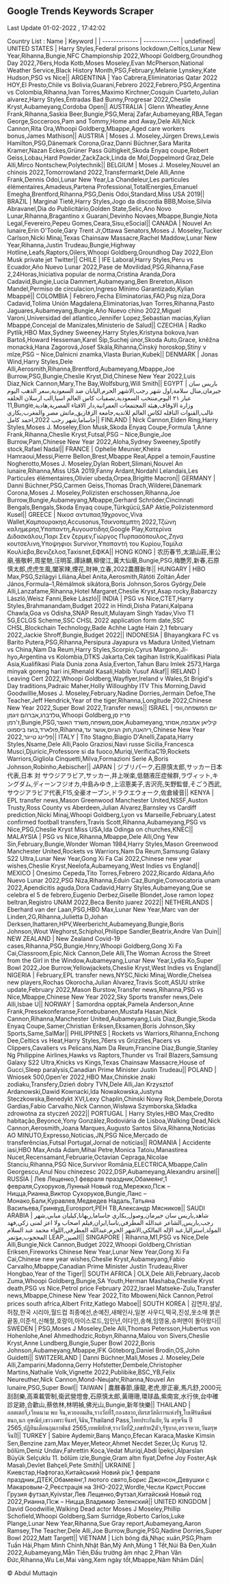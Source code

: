 

## Google Trends Keywords Scraper 
 
Last Update 01-02-2022 , 17:42:02

Country List :
 Name  | Keyword |
| ------------- | ------------- |
undefined| UNITED STATES | Harry Styles,Federal prisons lockdown,Celtics,Lunar New Year,Rihanna,Bungie,NFC Championship 2022,Whoopi Goldberg,Groundhog Day 2022,76ers,Hoda Kotb,Moses Moseley,Evan McPherson,National Weather Service,Black History Month,PSG,February,Melanie Lynskey,Kate Hudson,PSG vs Nice|| ARGENTINA | Yao Cabrera,Eliminatorias Qatar 2022 HOY,El Presto,Chile vs Bolivia,Guarani,Febrero 2022,Febrero,PSG,Argentina vs Colombia,Rihanna,Ivan Torres,Maximo Kirchner,Cosquin Cuarteto,Julian alvarez,Harry Styles,Entradas Bad Bunny,Progresar 2022,Cheslie Kryst,Aubameyang,Cordoba Open|| AUSTRALIA | Glenn Wheatley,Anne Frank,Rihanna,Saskia Beer,Bungie,PSG,Meraj Zafar,Aubameyang,RBA,Tegan George,Socceroos,Pam and Tommy,Home and Away,Dele Alli,Nick Cannon,Rita Ora,Whoopi Goldberg,Mbappe,Aged care workers bonus,James Mathison|| AUSTRIA | Moses J. Moseley,Jürgen Drews,Lewis Hamilton,PSG,Dänemark Corona,Graz,Danni Büchner,Sara Marita Kramer,Nazan Eckes,Grüner Pass Gültigkeit,Skoda Enyaq coupe,Robert Geiss,Lobau,Hard Powder,ZackZack,Linda de Mol,Doppelmord Graz,Dele Alli,Mirco Nontschew,Polytechnik|| BELGIUM | Moses J. Moseley,Nouvel an chinois 2022,Tomorrowland 2022,Transfermarkt,Dele Alli,Anne Frank,Dennis Odoi,Lunar New Year,La Chandeleur,Les particules élémentaires,Amadeus,Partena Professional,TotalEnergies,Emanuel Emegha,Brentford,Rihanna,PSG,Denis Odoi,Standard,Miss USA 2019|| BRAZIL | Marginal Tietê,Harry Styles,Jogo da discordia BBB,Moise,Silvia Abravanel,Dia do Publicitário,Golden State,Selic,Ano Novo Lunar,Rihanna,Bragantino x Guarani,Devinho Novaes,Mbappe,Bungie,Nota Legal,Fevereiro,Pepeu Gomes,Ceara,Sisu,eSocial|| CANADA | Nouvel An lunaire,Erin O'Toole,Gary Trent Jr,Ottawa Senators,Moses J. Moseley,Tucker Carlson,Nicki Minaj,Texas Chainsaw Massacre,Rachel Maddow,Lunar New Year,Rihanna,Justin Trudeau,Bungie,Highway Hotline,Leafs,Raptors,Oilers,Whoopi Goldberg,Groundhog Day 2022,Elon Musk private jet Twitter|| CHILE | IFE Laboral,Harry Styles,Peru vs Ecuador,Año Nuevo Lunar 2022,Pase de Movilidad,PSG,Rihanna,Fase 2,24Horas,Iniciativa popular de norma,Cristina Aranda,Dora Cadavid,Bungie,Lucia Dammert,Aubameyang,Ben Brereton,Alison Mandel,Permiso de circulacion,Ingreso Mínimo Garantizado,Kylian Mbappé|| COLOMBIA | Febrero,Fecha Eliminatorias,FAO,Psg niza,Dora Cadavid,Tolima  Unión Magdalena,Eliminatorias,Ivan Torres,Rihanna,Pasto  Jaguares,Aubameyang,Bungie,Año Nuevo chino 2022,Miguel Varoni,Universidad del atlantico,Jennifer Lopez,Sebastian macias,Kylian Mbappé,Concejal de Manizales,Ministerio de Salud|| CZECHIA | Radko Pytlík,HBO Max,Sydney Sweeney,Harry Styles,Kristyna bokova,Ivan Bartoš,Howard Hesseman,Karel Šíp,Suchej únor,Skoda Auto,Grace, kněžna monacká,Hana Zagorová,Josef Skála,Rihanna,Čínský horoskop,Stíny v mlze,PSG – Nice,Dalnicni znamka,Vlasta Burian,Kubek|| DENMARK | Jonas Wind,Harry Styles,Dele Alli,Aerosmith,Rihanna,Brentford,Aubameyang,Mbappe,Joe Burrow,PSG,Bungie,Cheslie Kryst,Did,Chinese New Year 2022,Luis Diaz,Nick Cannon,Mary,The Bay,Wolfsburg,Will Smith|| EGYPT | باريس سان جيرمان,منال سلامة,اول شهر رجب,الاشهر الحرم,اليابان ضد السعودية,سعر الذهب اليوم عيار ٢١ اليوم,منتخب السعودية,تصفيات كاس العالم اسيا,الب ارسلان الحلقه 11,Bungie,وزارة الاوقاف,هيئة المجتمعات العمرانية,دار الافتاء المصرية,هادية غالب,القنوات الناقله لكاس العالم للانديه,جامعة الزقازيق,ماتش مصر والمغرب,بكاري جاساما,شهر رجب 2022,احمد كامل|| FINLAND | Nick Cannon,Elden Ring,Harry Styles,Moses J. Moseley,Elon Musk,Skoda Enyaq Coupe,Formula 1,Anne Frank,Rihanna,Cheslie Kryst,Futsal,PSG – Nice,Bungie,Joe Burrow,Pam,Chinese New Year 2022,Aloha,Sydney Sweeney,Spotify stock,Rafael Nadal|| FRANCE | Ophelie Meunier,Kheira Hamraoui,Messi,Pierre Bellon,Brest,Mbappe Real,Appel a temoin,Faustine Nogherotto,Moses J. Moseley,Dylan Robert,Slimani,Nouvel An lunaire,Rihanna,Miss USA 2019,Fanny Ardant,Nordahl Lelandais,Les Particules élémentaires,Olivier ubeda,Orpea,Brigitte Macron|| GERMANY | Danni Büchner,PSG,Carmen Geiss,Thomas Drach,Wilderei,Dänemark Corona,Moses J. Moseley,Polizisten erschossen,Rihanna,Joe Burrow,Bungie,Aubameyang,Mbappe,Gerhard Schröder,Cincinnati Bengals,Bengals,Skoda Enyaq coupe,Türkgücü,SAP Aktie,Polizistenmord Kusel|| GREECE | Νικοσ αντυπασ,19χρονος,Viva Wallet,Καμπουρακησ,Accusonus,Τσικνοπεμπτη 2022,Τζώνη καλημερησ,Υπαπαντη,Αυγουστιδησ,Google Play,Κατερίνα Διδασκάλου,Παρι Σεν ζερμεν,Γιώργος Πυρπασόπουλος,Ζηνα κουτσελινη,Υποψηφιοι Survivor,Υπαπαντή του Κυρίου,Ταμίλα Κουλίεβα,Βενιζελοσ,Taxisnet,ΕΦΚΑ|| HONG KONG | 农历春节,太湖山莊,車公廟,張敬軒,周星馳,汪明荃,譚詠麟,柳俊江,黃大仙廟,Bungie,PSG,梅艷芳,新春,石原慎太郎,虎虎生風,闔家辣,煙花,財神,立春,2022農曆新年|| HUNGARY | HBO Max,PSG,Szilágyi Liliána,Ábel Anita,Aerosmith,Rátóti Zoltán,Áder János,Formula–1,Rémálmok sikátora,Boris Johnson,Soros György,Dele Alli,Lanzafame,Rihanna,Hotel Margaret,Cheslie Kryst,Asap rocky,Babarczy László,Weisz Fanni,Beke László|| INDIA | PSG vs Nice,CTET,Harry Styles,Brahmanandam,Budget 2022 in Hindi,Disha Patani,Kalpana Chawla,Goa vs Odisha,SNAP Result,Mulayam Singh Yadav,Vivo T1 5G,ECLGS Scheme,SSC CHSL 2022 application form date,SSC CHSL,Blockchain Technology,Bade Achhe Lagte Hain 2,1 february 2022,Jackie Shroff,Bungie,Budget 2022|| INDONESIA | Bhayangkara FC vs Barito Putera,PSG,Rihanna,Persipura Jayapura vs Madura United,Vietnam vs China,Nam Da Reum,Harry Styles,Scorpio,Cyrus Margono,Ji-hyo,Argentina vs Kolombia,DTKS Jakarta,Cek tagihan listrik,Kualifikasi Piala Asia,Kualifikasi Piala Dunia zona Asia,Everton,Tahun Baru Imlek 2573,Harga minyak goreng hari ini,Rhenald Kasali,Habib Yusuf Alkaf|| IRELAND | Leaving Cert 2022,Whoopi Goldberg,Wayflyer,Ireland v Wales,St Brigid's Day traditions,Padraic Maher,Holly Willoughby ITV This Morning,David Goodwillie,Moses J. Moseley,February,Nadine Dorries,Jermain Defoe,The Teacher,Jeff Hendrick,Year of the tiger,Rihanna,Longitude 2022,Chinese New Year 2022,Super Bowl 2022,Transfer news|| ISRAEL | יום המשפחה,וופי גולדברג,אברהם זיגמן,Whoopi Goldberg,פריז סן ז'רמן,Bungie,PSG,אסם,משפחה,משרד האוצר,Aubameyang,קיליאן אמבפה,אסתר פולארד,בועז ביסמוט,Rihanna,ריהאנה,חוק הגיוס,אושר עד,Chinese New Year 2022,פליינג טייגר|| ITALY | Tito Stagno,Biagio D'Anelli,Zapata,Harry Styles,Nsame,Dele Alli,Paolo Graziosi,Navi russe Sicilia,Francesca Musci,Djuricic,Professore si da fuoco,Muriqi,VerificaC19,Rockets  Warriors,Gigliola Cinquetti,Milva,Formazioni Serie A,Boris Johnson,Robinho,Aebischer|| JAPAN | ジブリパーク,石原慎太郎,サッカー日本代表,日本 対 サウジアラビア,サッカー,井上咲楽,低髄液圧症候群,ラヴィット,キングダム,ディーンフジオカ,中島みゆき,上沼恵美子,吉沢亮,矢野監督,そごう西武,サウジアラビア代表,F15,全豪オープン,ドラクエウォーク,佐倉綾音|| KENYA | EPL transfer news,Mason Greenwood Manchester United,NSSF,Auston Trusty,Ross County vs Aberdeen,Julian Alvarez,Barnsley vs Cardiff prediction,Nicki Minaj,Whoopi Goldberg,Lyon vs Marseille,February,Latest confirmed football transfers,Travis Scott,Rihanna,Aubameyang,PSG vs Nice,PSG,Cheslie Kryst Miss USA,Ida Odinga on churches,KNEC|| MALAYSIA | PSG vs Nice,Rihanna,Mbappe,Dele Alli,Ong Yew Sin,February,Bungie,Wonder Woman 1984,Harry Styles,Mason Greenwood Manchester United,Rockets vs Warriors,Nam Da Reum,Samsung Galaxy S22 Ultra,Lunar New Year,Gong Xi Fa Cai 2022,Chinese new year wishes,Cheslie Kryst,Neelofa,Aubameyang,West Indies vs England|| MEXICO | Onesimo Cepeda,Tito Torres,Febrero 2022,Ricardo Aldana,Año Nuevo Lunar 2022,PSG  Niza,Rihanna,Eduin Caz,Bungie,Convocatoria unam 2022,Apendicitis aguda,Dora Cadavid,Harry Styles,Aubameyang,Que se celebra el 5 de febrero,Eugenio Derbez,Giselle Blondet,Jose ramon lopez beltran,Registro UNAM 2022,Beca Benito juarez 2022|| NETHERLANDS | Eberhard van der Laan,PSG,HBO Max,Lunar New Year,Marc van der Linden,2G,Rihanna,Julietta D,Johan Derksen,Ihattaren,HPV,Weerbericht,Aubameyang,Bungie,Boris Johnson,Wout Weghorst,Schiphol,Philippe Sandler,Beatrix,Andre Van Duin|| NEW ZEALAND | New Zealand Covid-19 cases,Rihanna,PSG,Bungie,Hnry,Whoopi Goldberg,Gong Xi Fa Cai,Classroom,Epic,Nick Cannon,Dele Alli,The Woman Across the Street from the Girl in the Window,Aubameyang,Lunar New Year,Lydia Ko,Super Bowl 2022,Joe Burrow,Yellowjackets,Cheslie Kryst,West Indies vs England|| NIGERIA | February,EPL transfer news,NYSC,Nicki Minaj,Wordle,Chelsea new players,Rochas Okorocha,Julian Alvarez,Travis Scott,ASUU strike update,February 2022,Mason Burstow,Transfer news,Rihanna,PSG vs Nice,Mbappe,Chinese New Year 2022,Sky Sports transfer news,Dele Alli,Isbae U|| NORWAY | Samordna opptak,Pamela Anderson,Anne Frank,Pressekonferanse,Fornebubanen,Mustafa Hasan,Nick Cannon,Rihanna,Manchester United,Aubameyang,Luis Diaz,Bungie,Skoda Enyaq Coupe,Samer,Christian Eriksen,Eksamen,Boris Johnson,Sky Sports,Same,SalMar|| PHILIPPINES | Rockets vs Warriors,Rihanna,Enchong Dee,Celtics vs Heat,Harry Styles,76ers vs Grizzlies,Pacers vs Clippers,Cavaliers vs Pelicans,Nam Da Reum,Francine Diaz,Bungie,Stanley Ng Philippine Airlines,Hawks vs Raptors,Thunder vs Trail Blazers,Samsung Galaxy S22 Ultra,Knicks vs Kings,Texas Chainsaw Massacre,House of Gucci,Sleep paralysis,Canadian Prime Minister Justin Trudeau|| POLAND | Wniosek 500,Open'er 2022,HBO Max,Chińskie znaki zodiaku,Transfery,Dzień dobry TVN,Dele Alli,Jan Krzysztof Ardanowski,Dawid Kownacki,Ida Nowakowska,Justyna Steczkowska,Benedykt XVI,Lexy Chaplin,Chinski Nowy Rok,Dembele,Dorota Gardias,Fabio Carvalho,Nick Cannon,Wisława Szymborska,Składka zdrowotna za styczeń 2022|| PORTUGAL | Harry Styles,HBO Max,Credito habitação,Beyoncé,Yony González,Rodoviária de Lisboa,Walking Dead,Nick Cannon,Aerosmith,Joana Marques,Augusto Santos Silva,Rihanna,Noticias AO MINUTO,Expresso,Noticias,JN,PSG  Nice,Mercado de transferências,Futsal Portugal,Jornal de noticias|| ROMANIA | Accidente iasi,HBO Max,Anda Adam,Mihai Petre,Monica Tatoiu,Manastirea Nucet,Recensamant,Februarie,Octavian Cepraga,Nicolae Stanciu,Rihanna,PSG  Nice,Survivor România,ELECTRICA,Mbappe,Calin Georgescu,Anul Nou chinezesc 2022,DSP,Aubameyang,Alexandru arsinel|| RUSSIA | Лев Лещенко,1 февраля праздник,Обамеянг,1 февраля,Сухоруков,Лунный Новый год,Мережко,Псж – Ницца,Рианна,Виктор Сухоруков,Bungie,Ланс – Монако,Бали,Куравлев,Медведев Надаль,Татьяна Васильева,Гринвуд,Eurosport,РЕН ТВ,Александр Мясников|| SAUDI ARABIA | شاهد,باريس سان جيرمان,وصول,بكاري جاساما,ريهانا,كيليان مبابي,شهر رجب,باريس,الشاعر عبدالله المطرفي,ناسا,ايران,فيلم اصحاب ولا اعز لمنى زكي,فهد المولد,استراليا,عبد الإله المالكي,الاشهر الحرم,عبدالله المطرفي,اللواء محمد عبد السلام المحجوب,مؤتمر LEAP,الصين|| SINGAPORE | Rihanna,M1,PSG vs Nice,Dele Alli,Bungie,Nick Cannon,Budget 2022,Whoopi Goldberg,Christian Eriksen,Fireworks Chinese New Year,Lunar New Year,Gong Xi Fa Cai,Chinese new year wishes,Cheslie Kryst,Aubameyang,Fabio Carvalho,Mbappe,Canadian Prime Minister Justin Trudeau,River Hongbao,Year of the Tiger|| SOUTH AFRICA | OLX,Dele Alli,February,Jacob Zuma,Whoopi Goldberg,Bungie,SA Youth,Herman Mashaba,Cheslie Kryst death,PSG vs Nice,Petrol price February 2022,Israel Matseke-Zulu,Transfer news,Mbappe,Chinese New Year 2022,Tito Mboweni,Nick Cannon,Petrol prices south africa,Albert Fritz,Katlego Maboe|| SOUTH KOREA | 김연자,설날,허참,한국 시리아,월드컵 최종예선,손예진,새해인사,일본 사우디,떡국,진성,옷소매 붉은 끝동,이준석,신해철,호랑이,아이스로드,임인년,이다인,송해,임영웅,슈퍼맨이 돌아왔다|| SWEDEN | PSG,Moses J Moseley,Dele Alli,Thomas Petersson,Hubertus von Hohenlohe,Anel Ahmedhodzic,Robyn,Rihanna,Malou von Sivers,Cheslie Kryst,Anne Lundberg,Bungie,Super Bowl 2022,Boris Johnson,Aubameyang,Mbappe,IFK Göteborg,Daniel Brodin,OS,John Guidetti|| SWITZERLAND | Danni Büchner,Mali,Moses J. Moseley,Dele Alli,Zamparini,Madonna,Gerry Hofstetter,Dembele,Christopher Martins,Nathalie Volk,Vignette 2022,Publibike,BSC_YB,Felix Neureuther,Nick Cannon,Mond-Neujahr,Rihanna,Nouvel An lunaire,PSG,Super Bowl|| TAIWAN | 農曆春節,康龍,老虎,廖正豪,馬凡舒,2000元刮刮樂,高乘載管制,衛武營燈會,石原慎太郎,黃珊珊,環球晶,紫南宮,水行俠,台中確診足跡,合歡山,蔡依林,林明禎,佛光山,Bungie,新年快樂|| THAILAND | ลอตเตอรี่,เวียดนาม พบ จีน,หวยออมสิน,รางวัลที่1,กองสลาก,บัตรสวัสดิการแห่งรัฐ,ใบเฟิร์นพิมพ์ชนก,นก อุษณีย์,เขาวงพระจันทร์,จีมิน,Thailand Pass,ไทยประกันภัย,วัน ตรุษจีน ปี 2565,ปฏิทินเดือนกุมภาพันธ์ 2565,เทพพิทักษ์,รางวัลที่2,เลขท้าย2ตัว,รัฐบาล,ตรวจหวย,วันตรุษจีนปี|| TURKEY | Sabire Aydemir,Barış Manço,Efecan Karaca,Maske Kimsin Sen,Benzine zam,Max Meyer,Meteor,Ahmet Necdet Sezer,Üç Kuruş 12. bölüm,Deniz Undav,Fahrettin Koca,Vedat Muriqi,Abdi İpekçi,Alparslan Büyük Selçuklu 11. bölüm izle,Bungie,Gram altın fiyat,Defne Joy Foster,Aşk Masalı,Devlet Bahçeli,Pete Smith|| UKRAINE | Киевстар,Нафтогаз,Китайський Новий рік,1 февраля праздник,ДТЕК,Обамеянг,1 лютого свято,Борис Джонсон,Девушки с Макаровым-2,Реєстрація на ЗНО-2022,Wordle,Чесли Крист,Россия Грузия футзал,Kyivstar,Лев Лещенко,Футзал,Китайский Новый год 2022,Рианна,Псж – Ницца,Владимир Зеленский|| UNITED KINGDOM | David Goodwillie,Walking Dead actor Moses J Moseley,Phillip Schofield,Whoopi Goldberg,Sam Surridge,Roberto Carlos,Luke Plange,Lunar New Year,Rihanna,Sue Gray report,Aubameyang,Aaron Ramsey,The Teacher,Dele Alli,Joe Burrow,Bungie,PSG,Nadine Dorries,Super Bowl 2022,Matt Targett|| VIETNAM | Lịch bóng đá,Nhạc xuân,PSG,Phạm Tuấn Hải,Phạm Minh Chính,Nhật Bản,Mỹ Anh,Mùng 1 Tết,Núi Bà Đen,Xuân 2022,Aubameyang,Mẫn Tiên,Đấu trường âm nhạc 2,Phan Văn Đức,Rihanna,Wu Lei,Mai vàng,Xem ngày tốt,Mbappe,Năm Nhâm Dần|


© Abdul Muttaqin 
